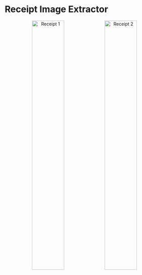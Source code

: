 # Receipt Image Extractor

<p align="center">
  <img src="https://raw.githubusercontent.com/bububa/instructor-go/main/examples/vision/receipt/supermarket-receipt-template.jpg" alt="Receipt 1" width="45%">
  <img src="https://raw.githubusercontent.com/bububa/instructor-go/main/examples/vision/receipt/receipt-ocr-original.jpg" alt="Receipt 2" width="45%">
</p>
